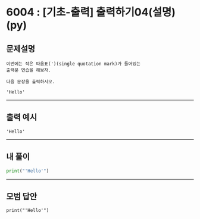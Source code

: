 # 6004 : [기초-출력] 출력하기04(설명)(py)
## 문제설명
```
이번에는 작은 따옴표(')(single quotation mark)가 들어있는
출력문 연습을 해보자.

다음 문장을 출력하시오.

'Hello'
```
***
## 출력 예시
~~~
'Hello'
~~~
***
## 내 풀이
```python
print("'Hello'")
````
***
## 모범 답안
~~~pyhton
print("'Hello'")
~~~